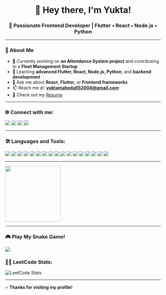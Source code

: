 <h1 align="center">👋 Hey there, I'm Yukta!</h1>
<h3 align="center">🚀 Passionate Frontend Developer | Flutter • React • Node.js • Python</h3>

---

### 🌟 About Me

- 🔭 Currently working on **an Attendance System project** and contributing to a **Fleet Management Startup**
- 🌱 Learning **advanced Flutter, React, Node.js, Python**, and **backend development**
- 💬 Ask me about **React**, **Flutter**, or **Frontend frameworks**
- 📫 Reach me at: **yuktamahedu652004@gmail.com**
- 📄 Check out my [Resume](https://drive.google.com/file/d/1y9IQ7YDh8sOO8ZkmZ1V5oTGFk2SfGfJ-/view?usp=sharing)

---

### 🌐 Connect with me:
<p align="left">
  <a href="https://linkedin.com/in/yukta mahedu" target="blank"><img src="https://img.shields.io/badge/LinkedIn-blue?logo=linkedin&style=for-the-badge" /></a>
  <a href="https://kaggle.com/yuktamahedu" target="blank"><img src="https://img.shields.io/badge/Kaggle-20BEFF?logo=kaggle&style=for-the-badge" /></a>
  <a href="https://www.codechef.com/users/yukta_6" target="blank"><img src="https://img.shields.io/badge/CodeChef-5B4638?logo=codechef&style=for-the-badge" /></a>
  <a href="https://www.leetcode.com/yukta11" target="blank"><img src="https://img.shields.io/badge/LeetCode-FFA116?logo=leetcode&style=for-the-badge" /></a>
</p>

---

### 🛠️ Languages and Tools:
<p align="left">
  <img src="https://img.shields.io/badge/Flutter-02569B?logo=flutter&logoColor=white&style=for-the-badge" />
  <img src="https://img.shields.io/badge/React-20232A?logo=react&logoColor=61DAFB&style=for-the-badge" />
  <img src="https://img.shields.io/badge/Node.js-339933?logo=node.js&logoColor=white&style=for-the-badge" />
  <img src="https://img.shields.io/badge/Python-14354C?logo=python&logoColor=white&style=for-the-badge" />
  <img src="https://img.shields.io/badge/C-00599C?logo=c&logoColor=white&style=for-the-badge" />
  <img src="https://img.shields.io/badge/Java-ED8B00?logo=java&logoColor=white&style=for-the-badge" />
  <img src="https://img.shields.io/badge/HTML5-E34F26?logo=html5&logoColor=white&style=for-the-badge" />
  <img src="https://img.shields.io/badge/CSS3-1572B6?logo=css3&logoColor=white&style=for-the-badge" />
  <img src="https://img.shields.io/badge/JavaScript-F7DF1E?logo=javascript&logoColor=black&style=for-the-badge" />
  <img src="https://img.shields.io/badge/MongoDB-47A248?logo=mongodb&logoColor=white&style=for-the-badge" />
  <img src="https://img.shields.io/badge/MySQL-4479A1?logo=mysql&logoColor=white&style=for-the-badge" />
  <img src="https://img.shields.io/badge/Linux-FCC624?logo=linux&logoColor=black&style=for-the-badge" />
  <img src="https://img.shields.io/badge/Oracle-F80000?logo=oracle&logoColor=white&style=for-the-badge" />
  <img src="https://img.shields.io/badge/DotNet-512BD4?logo=dotnet&logoColor=white&style=for-the-badge" />
  <img src="https://img.shields.io/badge/D3.js-F9A03C?logo=d3.js&logoColor=white&style=for-the-badge" />
  <img src="https://img.shields.io/badge/ReactNative-20232A?logo=react&logoColor=61DAFB&style=for-the-badge" />
  <img src="https://img.shields.io/badge/Bootstrap-7952B3?logo=bootstrap&logoColor=white&style=for-the-badge" />
</p>

---


<p align="left">
  <img src="https://github-readme-stats.vercel.app/api/top-langs?username=yukta65&show_icons=true&locale=en&layout=compact&theme=tokyonight" height="180em"/>
</p>

---

### 🎮 Play My Snake Game!

<a href="https://yukta65.github.io/snake-game/" target="_blank">
  <img src="https://img.shields.io/badge/🐍 Play Snake Game -green?style=for-the-badge" />
</a>


### 👩‍💻 LeetCode Stats:
<p align="left">
  <img src="https://leetcard.jacoblin.cool/yukta11?theme=dark&font=Karma&ext=activity" alt="LeetCode Stats" />
</p>

---

⭐ **Thanks for visiting my profile!**

